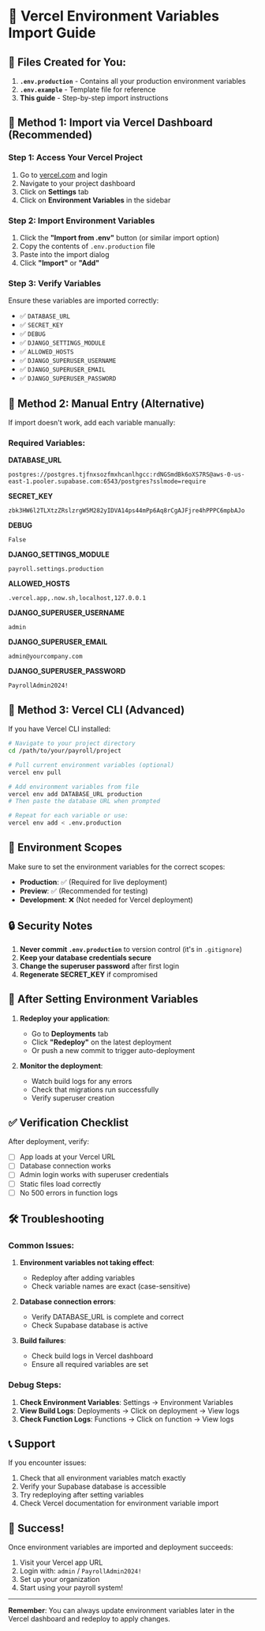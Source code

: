 # 🚀 Vercel Environment Variables Import Guide

## 📁 Files Created for You:

1. **`.env.production`** - Contains all your production environment variables
2. **`.env.example`** - Template file for reference
3. **This guide** - Step-by-step import instructions

## 🔧 Method 1: Import via Vercel Dashboard (Recommended)

### Step 1: Access Your Vercel Project
1. Go to [vercel.com](https://vercel.com) and login
2. Navigate to your project dashboard
3. Click on **Settings** tab
4. Click on **Environment Variables** in the sidebar

### Step 2: Import Environment Variables
1. Click the **"Import from .env"** button (or similar import option)
2. Copy the contents of `.env.production` file
3. Paste into the import dialog
4. Click **"Import"** or **"Add"**

### Step 3: Verify Variables
Ensure these variables are imported correctly:
- ✅ `DATABASE_URL`
- ✅ `SECRET_KEY`
- ✅ `DEBUG`
- ✅ `DJANGO_SETTINGS_MODULE`
- ✅ `ALLOWED_HOSTS`
- ✅ `DJANGO_SUPERUSER_USERNAME`
- ✅ `DJANGO_SUPERUSER_EMAIL`
- ✅ `DJANGO_SUPERUSER_PASSWORD`

## 🔧 Method 2: Manual Entry (Alternative)

If import doesn't work, add each variable manually:

### Required Variables:

**DATABASE_URL**
```
postgres://postgres.tjfnxsozfmxhcanlhgcc:rdNGSmdBk6oXS7RS@aws-0-us-east-1.pooler.supabase.com:6543/postgres?sslmode=require
```

**SECRET_KEY**
```
zbk3HW6l2TLXtzZRslzrgW5M282yIDVA14ps44mPp6Aq8rCgAJFjre4hPPPC6mpbAJo
```

**DEBUG**
```
False
```

**DJANGO_SETTINGS_MODULE**
```
payroll.settings.production
```

**ALLOWED_HOSTS**
```
.vercel.app,.now.sh,localhost,127.0.0.1
```

**DJANGO_SUPERUSER_USERNAME**
```
admin
```

**DJANGO_SUPERUSER_EMAIL**
```
admin@yourcompany.com
```

**DJANGO_SUPERUSER_PASSWORD**
```
PayrollAdmin2024!
```

## 🔧 Method 3: Vercel CLI (Advanced)

If you have Vercel CLI installed:

```bash
# Navigate to your project directory
cd /path/to/your/payroll/project

# Pull current environment variables (optional)
vercel env pull

# Add environment variables from file
vercel env add DATABASE_URL production
# Then paste the database URL when prompted

# Repeat for each variable or use:
vercel env add < .env.production
```

## 🎯 Environment Scopes

Make sure to set the environment variables for the correct scopes:

- **Production**: ✅ (Required for live deployment)
- **Preview**: ✅ (Recommended for testing)
- **Development**: ❌ (Not needed for Vercel deployment)

## 🔒 Security Notes

1. **Never commit `.env.production`** to version control (it's in `.gitignore`)
2. **Keep your database credentials secure**
3. **Change the superuser password** after first login
4. **Regenerate SECRET_KEY** if compromised

## 🚀 After Setting Environment Variables

1. **Redeploy your application**:
   - Go to **Deployments** tab
   - Click **"Redeploy"** on the latest deployment
   - Or push a new commit to trigger auto-deployment

2. **Monitor the deployment**:
   - Watch build logs for any errors
   - Check that migrations run successfully
   - Verify superuser creation

## ✅ Verification Checklist

After deployment, verify:

- [ ] App loads at your Vercel URL
- [ ] Database connection works
- [ ] Admin login works with superuser credentials
- [ ] Static files load correctly
- [ ] No 500 errors in function logs

## 🛠️ Troubleshooting

### Common Issues:

1. **Environment variables not taking effect**:
   - Redeploy after adding variables
   - Check variable names are exact (case-sensitive)

2. **Database connection errors**:
   - Verify DATABASE_URL is complete and correct
   - Check Supabase database is active

3. **Build failures**:
   - Check build logs in Vercel dashboard
   - Ensure all required variables are set

### Debug Steps:

1. **Check Environment Variables**: Settings → Environment Variables
2. **View Build Logs**: Deployments → Click on deployment → View logs
3. **Check Function Logs**: Functions → Click on function → View logs

## 📞 Support

If you encounter issues:
1. Check that all environment variables match exactly
2. Verify your Supabase database is accessible
3. Try redeploying after setting variables
4. Check Vercel documentation for environment variable import

## 🎉 Success!

Once environment variables are imported and deployment succeeds:
1. Visit your Vercel app URL
2. Login with: `admin` / `PayrollAdmin2024!`
3. Set up your organization
4. Start using your payroll system!

---

**Remember**: You can always update environment variables later in the Vercel dashboard and redeploy to apply changes.
